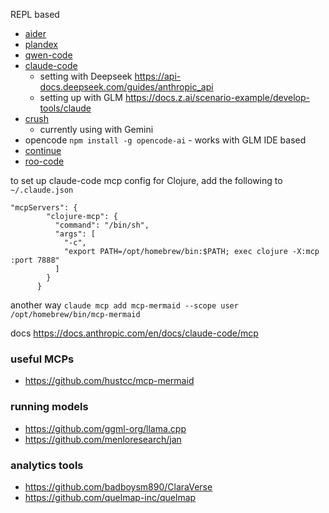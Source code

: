 REPL based
* [aider](https://github.com/Aider-AI/aider)
* [plandex](https://github.com/plandex-ai/plandex)
* [qwen-code](https://github.com/QwenLM/qwen-code)
* [claude-code](https://www.anthropic.com/claude-code)
  * setting with Deepseek https://api-docs.deepseek.com/guides/anthropic_api
  * setting up with GLM https://docs.z.ai/scenario-example/develop-tools/claude
* [crush](https://github.com/charmbracelet/crush)
  * currently using with Gemini 
* opencode `npm install -g opencode-ai` - works with GLM
IDE based
* [continue](https://github.com/continuedev/continue)
* [roo-code](https://github.com/RooCodeInc/Roo-Code?tab=readme-ov-file)

to set up claude-code mcp config for Clojure, add the following to `~/.claude.json`

```
"mcpServers": {
        "clojure-mcp": {
          "command": "/bin/sh",
          "args": [
            "-c",
            "export PATH=/opt/homebrew/bin:$PATH; exec clojure -X:mcp :port 7888"
          ]
        }
      }
```

another way `claude mcp add mcp-mermaid --scope user /opt/homebrew/bin/mcp-mermaid`

docs https://docs.anthropic.com/en/docs/claude-code/mcp

### useful MCPs

* https://github.com/hustcc/mcp-mermaid

### running models

* https://github.com/ggml-org/llama.cpp
* https://github.com/menloresearch/jan

### analytics tools

* https://github.com/badboysm890/ClaraVerse
* https://github.com/quelmap-inc/quelmap
